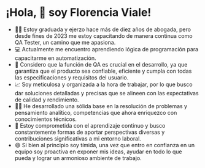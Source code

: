 # ¡Hola, 👋 soy Florencia Viale! # 
- 👩‍🎓	Estoy graduada y ejerzo hace más de diez años de abogada, pero desde fines de 2023 me estoy capacitando de manera continua como QA Tester, un camino que me apasiona.
- 💻 Actualmente me encuentro aprendiendo lógica de programación para capacitarme en automatización.
- 📌 Considero que la función de QA es crucial en el desarrollo, ya que garantiza que el producto sea confiable, eficiente y cumpla con todas las especificaciones y requisitos del usuario.
- 📈 Soy meticulosa y organizada a la hora de trabajar, por lo que busco dar soluciones detalladas y precisas que se alineen con las expectativas de calidad y rendimiento. 
- 👩‍💻 He desarrollado una sólida base en la resolución de problemas y pensamiento analítico, competencias que ahora enriquezco con conocimientos técnicos.
- 📖 Estoy comprometida con el aprendizaje continuo y busco constantemente formas de aportar perspectivas diversas y contribuciones significativas a mi entorno laboral.
- 😄 Si bien al principio soy tímida, una vez que entro en confianza en un equipo soy proactiva en exponer mis ideas, ayudar en todo lo que pueda y lograr un armonioso ambiente de trabajo.
<!---
FlorenciaV88/FlorenciaV88 is a ✨ special ✨ repository because its `README.md` (this file) appears on your GitHub profile.
You can click the Preview link to take a look at your changes.
--->
